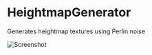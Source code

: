 # HeightmapGenerator
Generates heightmap textures using Perlin noise

![Screenshot](https://raw.githubusercontent.com/jose-villegas/HeightmapGenerator/master/HeightmapGenerator/Resources/test.bmp)
